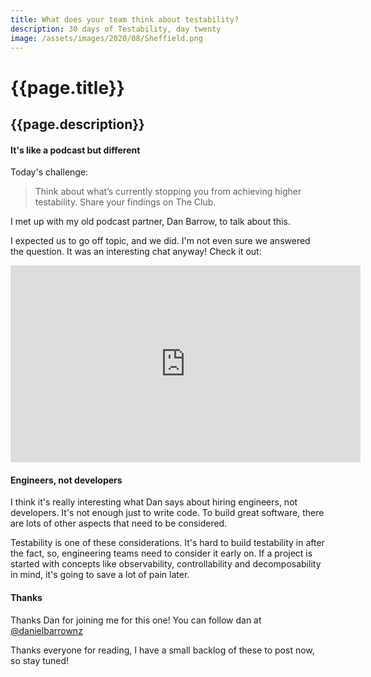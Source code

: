 ```yaml
---
title: What does your team think about testability?
description: 30 days of Testability, day twenty
image: /assets/images/2020/08/Sheffield.png
---
```

# {{page.title}}
## {{page.description}}

#### It's like a podcast but different

Today's challenge:
> Think about what’s currently stopping you from achieving higher testability. Share your findings on The Club.

I met up with my old podcast partner, Dan Barrow, to talk about this.

I expected us to go off topic, and we did. I'm not even sure we answered the question. It was an interesting chat anyway! Check it out:
<iframe width="560" height="315" src="https://www.youtube.com/embed/4eX83VMkFIo" frameborder="0" allow="accelerometer; autoplay; encrypted-media; gyroscope; picture-in-picture" allowfullscreen></iframe>

#### Engineers, not developers

I think it's really interesting what Dan says about hiring engineers, not developers.
It's not enough just to write code.
To build great software, there are lots of other aspects that need to be considered.

Testability is one of these considerations.
It's hard to build testability in after the fact, so, engineering teams need to consider it early on.
If a project is started with concepts like observability, controllability and decomposability in mind, it's going to save a lot of pain later.

#### Thanks
Thanks Dan for joining me for this one! You can follow dan at [@danielbarrownz](https://twitter.com/danielbarrownz)

Thanks everyone for reading, I have a small backlog of these to post now, so stay tuned!